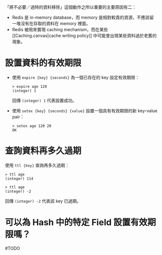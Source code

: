 「將不必要／過時的資料移除」這個動作之所以重要的主要原因有二：

- Redis 是 in-memory database，而 memory 是相對較貴的資源，不應該留一堆沒有在存取的資料在 memory 裡面。
- Redis 被用來實現 caching mechanism，而在某些 [[Caching.canvas|cache writing policy]] 中可能會出現某些資料過於老舊的現象。

# 設置資料的有效期限

- 使用 `expire {key} {seconds}` 為一個已存在的 key 設定有效期限：

    ```plaintext
    > expire age 120
    (integer) 1
    ```

    回傳 `(integer) 1` 代表設置成功。

- 使用 `setex {key} {seconds} {value}` 設置一個具有有效期限的新 key-value pair：

    ```plaintext
    > setex age 120 20
    OK
    ```

# 查詢資料再多久過期

使用 `ttl {key}` 查詢再多久過期：

```plaintext
> ttl age
(integer) 114

> ttl age
(integer) -2
```

回傳 `(integer) -2` 代表該 key 已過期。

# 可以為 Hash 中的特定 Field 設置有效期限嗎？

#TODO
